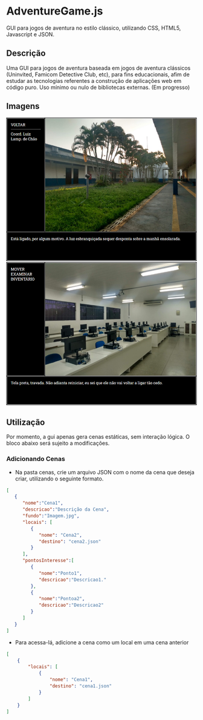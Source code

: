 # AdventureGame.js
GUI para jogos de aventura no estilo clássico, utilizando CSS, HTML5, Javascript e JSON. 

## Descrição
Uma GUI para jogos de aventura baseada em jogos de aventura clássicos (Uninvited, Famicom Detective Club, etc), para fins educacionais, afim de estudar as tecnologias referentes a construção de aplicações web em código puro. Uso mínimo ou nulo de bibliotecas externas. (Em progresso)

## Imagens
![Screenshot 00](img/screenshots/screenshot00.png)
![Screenshot 01](img/screenshots/screenshot01.png)

## Utilização 
Por momento, a gui apenas gera cenas estáticas, sem interação lógica. O bloco abaixo será sujeito a modificações. 
### Adicionando Cenas
- Na pasta cenas, crie um arquivo JSON com o nome da cena que deseja criar, utilizando o seguinte formato.

```json
[
   {
      "nome":"Cena1",
      "descricao":"Descrição da Cena",
      "fundo":"Imagem.jpg",
      "locais": [
         {
            "nome": "Cena2",
            "destino": "cena2.json"
         }
      ],
      "pontosInteresse":[
         {
            "nome":"Ponto1",
            "descricao":"Descricao1."  
         },
         {
            "nome":"Pontoa2",
            "descricao":"Descricao2"
         }
      ]
   }
]
```

- Para acessa-lá, adicione a cena como um local em uma cena anterior
```json
[
    {
        "locais": [
            {
                "nome": "Cena1",
                "destino": "cena1.json"
            }
        ]   
    }
] 
```